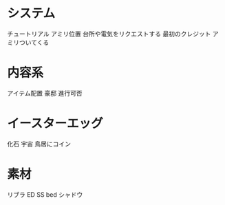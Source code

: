
# システム
チュートリアル
アミリ位置
台所や電気をリクエストする
最初のクレジット
アミリついてくる

# 内容系
アイテム配置 豪邸
進行可否

# イースターエッグ
化石
宇宙
鳥居にコイン

# 素材
リブラ
ED SS bed
シャドウ
